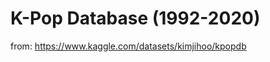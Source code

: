 K-Pop Database (1992-2020)
==========================

from: https://www.kaggle.com/datasets/kimjihoo/kpopdb